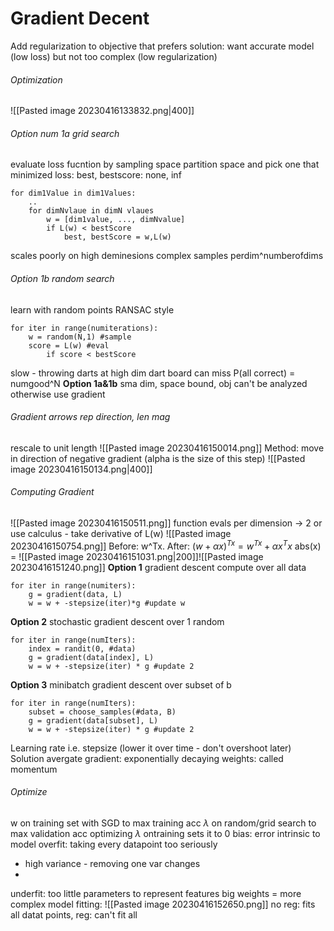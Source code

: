 # Gradient Decent
Add regularization to objective that prefers solution:
want accurate model (low loss) but not too complex (low regularization)
###### Optimization 
![[Pasted image 20230416133832.png|400]]
###### Option num 1a grid search
evaluate loss fucntion by sampling space
partition space and pick one that minimized loss:
best, bestscore: none, inf
```
for dim1Value in dim1Values:
	.. 
	for dimNvlaue in dimN vlaues
		w = [dim1value, ..., dimNvalue]
		if L(w) < bestScore
			best, bestScore = w,L(w)
```
scales poorly on high deminesions complex samples perdim^numberofdims
###### Option 1b random search
learn with random points RANSAC style
```
for iter in range(numiterations):
	w = random(N,1) #sample
	score = L(w) #eval
		if score < bestScore
```
slow - throwing darts at high dim dart board can miss
P(all correct) = numgood^N
**Option 1a&1b** sma dim, space bound, obj can't be analyzed otherwise use gradient
###### Gradient arrows rep direction, len mag
rescale to unit length 
![[Pasted image 20230416150014.png]]
Method: move in direction of negative gradient (alpha is the size of this step)
![[Pasted image 20230416150134.png|400]]
###### Computing Gradient
![[Pasted image 20230416150511.png]]
function evals per dimension -> 2
or use calculus - take derivative of L(w)
![[Pasted image 20230416150754.png]]
 Before:  w^Tx. After: $(w + \alpha x)^{Tx}= w^{Tx}+ \alpha x^{T}x$
 abs(x) = ![[Pasted image 20230416151031.png|200]]![[Pasted image 20230416151240.png]]
**Option 1** gradient descent compute over all data
```
for iter in range(numiters):
	g = gradient(data, L)
	w = w + -stepsize(iter)*g #update w
```
**Option 2** stochastic gradient descent over 1 random
```
for iter in range(numIters):
	index = randit(0, #data)
	g = gradient(data[index], L)
	w = w + -stepsize(iter) * g #update 2
```
**Option 3** minibatch gradient descent over subset of b
```
for iter in range(numIters):
	subset = choose_samples(#data, B)
	g = gradient(data[subset], L)
	w = w + -stepsize(iter) * g #update 2
```
Learning rate i.e. stepsize (lower it over time - don't overshoot later)
Solution avergate gradient: exponentially decaying weights: called momentum
###### Optimize
w on training set with SGD to max training acc
$\lambda$ on random/grid search to max validation acc
optimizing $\lambda$ ontraining sets it to 0
bias: error intrinsic to model
overfit: taking every datapoint too seriously
* high variance - removing one var changes
* 
underfit: too little parameters to represent features
big weights = more complex model
fitting:
![[Pasted image 20230416152650.png]]
no reg: fits all datat points, reg: can't fit all